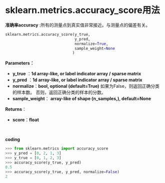 # sklearn.metrics.accuracy_score用法

**准确率accuracy** :所有的测量点到真实值非常接近。与测量点的偏差有关。

```python
sklearn.metrics.accuracy_score(y_true, 
                               y_pred, 
                               normalize=True, 
                               sample_weight=None
                              )
```

**Parameters：**

- **y_true** ：**1d array-like, or label indicator array / sparse matrix**
- **y_pred** ：**1d array-like, or label indicator array / sparse matrix**
- **normalize**：**bool, optional (default=True)**
  如果为False，则返回正确分类的样本数。 否则，返回正确分类的样本的分数。
- **sample_weight**： **array-like of shape (n_samples,), default=None**



**Returns**：

- **score**：**float**

<br>

**coding**

```python
>>> from sklearn.metrics import accuracy_score
>>> y_pred = [0, 2, 1, 3]
>>> y_true = [0, 1, 2, 3]
>>> accuracy_score(y_true, y_pred)
0.5
>>> accuracy_score(y_true, y_pred, normalize=False)
2
```



